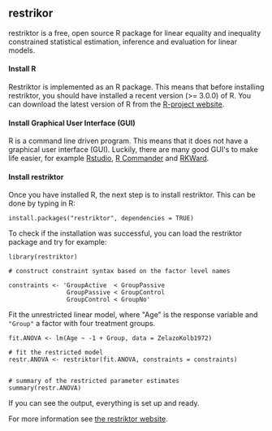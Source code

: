 ## restrikor ##
restriktor is a free, open source R package for linear equality and inequality 
constrained statistical estimation, inference and evaluation for linear models. 


#### Install R ####
Restriktor is implemented as an R package. This means that before installing
restriktor, you should have installed a recent version (>= 3.0.0) of R. You can
download the latest version of R from the
[R-project website](http://www.r-project.org).

#### Install Graphical User Interface (GUI) ####
R is a command line driven program. This means that it does not have a graphical
user interface (GUI). Luckily, there are many good GUI's to make life easier, for
example [Rstudio](http://rstudio.org), [R Commander](http://www.rcommander.com/)
and [RKWard](https://rkward.kde.org/).

#### Install restriktor ####
Once you have installed R, the next step is to install restriktor. This can be
done by typing in R:

`install.packages("restriktor", dependencies = TRUE)`

To check if the installation was successful, you can load the restriktor package
and try for example:

```
library(restriktor)

# construct constraint syntax based on the factor level names

constraints <- 'GroupActive  < GroupPassive
                GroupPassive < GroupControl
                GroupControl < GroupNo'
```

Fit the unrestricted linear model, where "Age" is the response
variable and `"Group"` a factor with four treatment groups.

`fit.ANOVA <- lm(Age ~ -1 + Group, data = ZelazoKolb1972)`

```
# fit the restricted model
restr.ANOVA <- restriktor(fit.ANOVA, constraints = constraints)


# summary of the restricted parameter estimates
summary(restr.ANOVA)
```

If you can see the output, everything is set up and ready.

For more information see [the restriktor website](http://restriktor.org).
